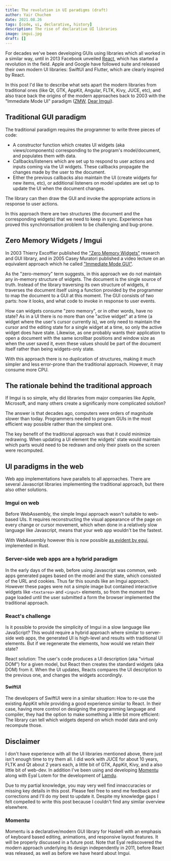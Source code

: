 ```yaml
---
title: The revolution in UI paradigms (draft)
author: Yair Chuchem
date: 2021.08.26
tags: [code, ui, declarative, history]
description: The rise of declarative UI libraries
image: imgui.jpg
draft: []
---
```


For decades we've been developing GUIs using libraries which all worked in a similar way, until in 2013 Facebook unveiled [React](https://reactjs.org), which has started a revolution in the field. Apple and Google have followed suite and released their own modern UI libraries: SwiftUI and Flutter, which are clearly inspired by React.

In this post I'd like to describe what sets apart the modern libraries from traditional ones (like Qt, GTK, AppKit, Angular, FLTK, Kivy, JUCE, etc), and also trace back the origins of the modern approaches back to 2003 with the "Immediate Mode UI" paradigm ([ZMW](http://perso.univ-lyon1.fr/thierry.excoffier/ZMW/), [Dear Imgui](https://github.com/ocornut/imgui)).

## Traditional GUI paradigm

The traditional paradigm requires the programmer to write three pieces of code:

* A constructor function which creates UI widgets (aka views/components) corresponding to the program's model/document, and populates them with data.
* Callbacks/listeners which are set up to respond to user actions and inputs coming via the UI widgets. These callbacks propagate the changes made by the user to the document.
* Either the previous callbacks also maintain the UI (create widgets for new items, etc), or additional listeners on model updates are set up to update the UI when the document changes.

The library can then draw the GUI and invoke the appropriate actions in response to user actions.

In this approach there are two structures (the document and the corresponding widgets) that we need to keep in sync. Experience has proved this synchronisation problem to be challenging and bug-prone.

## Zero Memory Widgets / Imgui

In 2003 Thierry Excoffier published the ["Zero Memory Widgets"](http://perso.univ-lyon1.fr/thierry.excoffier/ZMW/) research and GUI library, and in 2005 Casey Muratori published a video lecture on an equivalent approach which he called ["Immediate Mode GUI"](https://caseymuratori.com/blog_0001).

As the "zero-memory" term suggests, in this approach we do not maintain any in-memory structure of widgets. The document is the single source of truth. Instead of the library traversing its own structure of widgets, it traverses the document itself using a function provided by the programmer to map the document to a GUI at this moment. The GUI consists of two parts: how it looks, and what code to invoke in response to user events.

How can widgets consume "zero memory", or in other words, have no state? As in a UI there is no more than one "active widget" at a time (a widget where the user's cursor currently is), we only need to maintain the cursor and the editing state for a single widget at a time, so only the active widget does have state. Likewise, as one probably wants their application to open a document with the same scrollbar positions and window size as when the user saved it, even these values should be part of the document itself rather than being widgets-only state.

With this approach there is no duplication of structures, making it much simpler and less error-prone than the traditional approach. However, it may consume more CPU.

## The rationale behind the traditional approach

If Imgui is so simple, why did libraries from major companies like Apple, Microsoft, and many others create a significanly more complicated solution?

The answer is that decades ago, computers were orders of magnitude slower than today. Programmers needed to program GUIs in the most efficient way possible rather than the simplest one.

The key benefit of the traditional approach was that it could minimize redrawing. When updating a UI element the widgets' state would maintain which parts would need to be redrawn and only their pixels on the screen were recomputed.

## UI paradigms in the web

Web app implementations have parallels to all approaches.
There are several Javascript libraries implementing the traditional approach, but there also other solutions.

### Imgui on web

Before WebAssembly, the simple Imgui approach wasn't suitable to web-based UIs. It requires reconstructing the visual appearance of the page on every change or cursor movement, which when done in a relatively slow language like Javascript, means that your web app wouldn't be the fastest.

With WebAssembly however this is now possible [as evident by egui](https://emilk.github.io/egui/index.html#demo), implemented in Rust.

### Server-side web apps are a hybrid paradigm

In the early days of the web, before using Javascript was common, web apps generated pages based on the model and the state, which consisted of the URL and cookies. Thus far this sounds like an Imgui approach. However these pages were not a simple image but contained interactive widgets like `<textarea>` and `<input>` elements, so from the moment the page loaded until the user submitted a form the browser implemented the traditional approach.

### React's challenge

Is it possible to provide the simplicity of Imgui in a slow language like JavaScript? This would require a hybrid approach where similar to server-side web apps, the generated UI is high-level and results with traditional UI elements.
But if we regenerate the elements, how would we retain their state?

React solution: The user's code produces a UI description (aka "virtual DOM") for a given model, but React then creates the standard widgets (aka DOM) from it. When the UI updates, Reacts compares the UI description to the previous one, and changes the widgets accordingly.

#### SwiftUI

The developers of SwiftUI were in a similar situation: How to re-use the existing AppKit while providing a good experience similar to React. In their case, having more control on designing the programming language and compiler, they had the option to make something a little bit more efficient: The library can tell which widgets depend on which model data and only recompute those.

## Disclaimer

I don't have experience with all the UI libraries mentioned above, there just isn't enough time to try them all. I did work with JUCE for about 10 years, FLTK and Qt about 2 years each, a little bit of GTK, AppKit, Kivy, and a also little bit of web-dev. In addition I've been using and developing [Momentu](https://github.com/lamdu/momentu) along with Eyal Lotem for the development of [Lamdu](http://www.lamdu.org).

Due to my partial knowledge, you may very well find innaccuracies or missing key details in this post. Please feel free to send me feedback and corrections and I'll do my best to update it. Despite my knowledge gaps I felt compelled to write this post because I couldn't find any similar overview elsewhere.

### Momentu

Momentu is a declarative/modern GUI library for Haskell with an emphasis of keyboard based editing, animations, and responsive layout features. It will be properly discussed in a future post. Note that Eyal rediscovered the modern approach underlying its design independently in 2011, before React was released, as well as before we have heard about Imgui.
